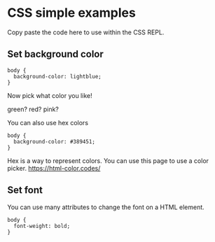# CSS simple examples
Copy paste the code here to use within the CSS REPL.

## Set background color

```
body {
  background-color: lightblue;
}
```
Now pick what color you like!

green? red? pink?

You can also use hex colors

```
body {
  background-color: #389451;
}
```
Hex is a way to  represent colors. You can use this page to use a color picker. https://html-color.codes/

## Set font

You can use many attributes to change the font on a HTML element.
```
body {
  font-weight: bold;
}
```